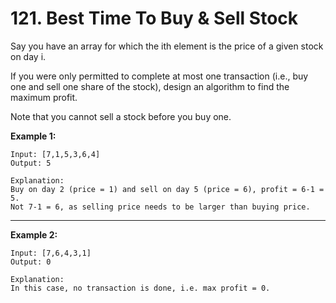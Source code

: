 # 121. Best Time To Buy & Sell Stock

Say you have an array for which the ith element is the price of a given stock on day i.

If you were only permitted to complete at most one transaction (i.e., buy one and sell one share of the stock), design an algorithm to find the maximum profit.

Note that you cannot sell a stock before you buy one.

**Example 1:**

`Input: [7,1,5,3,6,4]`  
`Output: 5`

`Explanation:`  
`Buy on day 2 (price = 1) and sell on day 5 (price = 6), profit = 6-1 = 5.`  
`Not 7-1 = 6, as selling price needs to be larger than buying price.`

---

**Example 2:**

`Input: [7,6,4,3,1]`  
`Output: 0`

`Explanation:`  
`In this case, no transaction is done, i.e. max profit = 0.`
